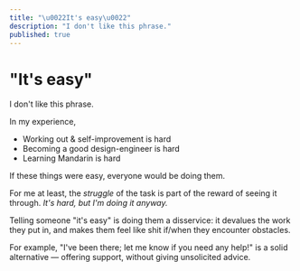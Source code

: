```yaml
---
title: "\u0022It's easy\u0022"
description: "I don't like this phrase."
published: true
---
```


# "It's easy"

I don't like this phrase.

In my experience,

- Working out & self-improvement is hard
- Becoming a good design-engineer is hard
- Learning Mandarin is hard

If these things were easy, everyone would be doing them.

For me at least, the *struggle* of the task is part of the reward of seeing it through. *It's hard, but I'm doing it anyway.*

Telling someone "it's easy" is doing them a disservice: it devalues the work they put in, and makes them feel like shit if/when they encounter obstacles.

For example, "I've been there; let me know if you need any help!" is a solid alternative — offering support, without giving unsolicited advice.

